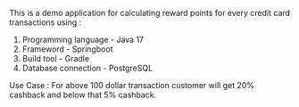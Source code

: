 This is a demo application for calculating reward points for every credit card transactions using :

1. Programming language - Java 17 
2. Frameword - Springboot
3. Build tool - Gradle
4. Database connection - PostgreSQL

Use Case : For above 100 dollar transaction customer will get 20% cashback and below that 5% cashback.
